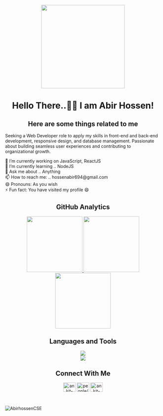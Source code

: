 <br clear="both">

<div align="center">
  <img height="270" src="https://i.ibb.co.com/LzTkGJjG/Abir-Hossen.png"  />
</div>

###
<h1 align="center">Hello There..👋🏽 I am Abir Hossen!</h1>

<h2 align="center">Here are some things related to me</h2>
<p align="left">Seeking a Web Developer role to apply my skills in front-end and back-end development, responsive design, and database management. Passionate about building seamless user experiences and contributing to organizational growth.</p>

<div align="left">
   🔭 I’m currently working on JavaScript, ReactJS <br>
   🌱 I’m currently learning .. NodeJS <br>
   💬 Ask me about .. Anything <br>
   📫 How to reach me: .. hossenabir694@gmail.com <br>
   😄 Pronouns: As you wish <br>
   ⚡ Fun fact: You have visited my profile 😄
</div>

<h2 align="center">GitHub Analytics</h2>
<p align="center">
<a href="https://github.com/AbirhossenCSE">
<!--    <img  height="180em" src="https://nirzak-streak-stats.vercel.app/?user=AbirhossenCSE&theme=tokyonight&hide_border=true" alt="AbirhossenCSE Readme Streak" /> -->
   <img height="180em" src="https://nirzak-streak-stats.vercel.app/?user=AbirhossenCSE&show_icons=true&theme=algolia&include_all_commits=true&count_private=true"/>
  <img height="180em" src="https://github-readme-stats-eight-theta.vercel.app/api?username=AbirhossenCSE&show_icons=true&theme=algolia&include_all_commits=true&count_private=true"/>
  <img height="180em" src="https://github-readme-stats-eight-theta.vercel.app/api/top-langs/?username=AbirhossenCSE&layout=compact&langs_count=8&theme=algolia"/>
</a>
</p>

<h2 align="center">Languages and Tools</h2>
<div align="center">
  <img src="https://skillicons.dev/icons?i=python,js,react,nodejs,mongodb,firebase,tailwind,css,html,mysql" />
</div>

<div align="center">
  <img src="https://skillicons.dev/icons?i=git,figma,netlify" />
</div>

<h2 align="center">Connect With Me</h2>
<p align="center">
<a href="https://www.linkedin.com/in/abir-hossain-9a627b257/" target="blank"><img align="center" src="https://raw.githubusercontent.com/rahuldkjain/github-profile-readme-generator/master/src/images/icons/Social/linked-in-alt.svg" alt="ankit-yadav-852259248" height="30" width="40" /></a>
<a href="https://www.facebook.com/abir.mondol.503" target="blank"><img align="center" src="https://raw.githubusercontent.com/rahuldkjain/github-profile-readme-generator/master/src/images/icons/Social/facebook.svg" alt="people/ankit-yadav/pfbid02hzxgnfj8mkw7xckpdfificzdv3f5dmau1hkbwmhewrjpekbc7dkkhd2ver8ttuhvl/?viewas&show_switched_toast=false&show_switched_tooltip=false&is_tour_dismissed=false&is_tour_completed=false&show_podcast_settings=false&show_community_review_changes=false&should_open_composer=false&badge_type=new_member&show_community_rollback_toast=false&show_community_rollback=false&show_follower_visibility_disclosure=false&bypass_exit_warning=true" height="30" width="40" /></a>
<a href="https://api.whatsapp.com/send?phone=01727469464" target="blank"><img align="center" src="https://raw.githubusercontent.com/rahuldkjain/github-profile-readme-generator/master/src/images/icons/Social/whatsapp.svg" alt="ankit-yadav-852259248" height="30" width="40" /></a>
</p>

<!-- ![github graph](https://github-readme-activity-graph.vercel.app/graph?username=AbirhossenCSE&theme=react-light) -->
<br>
<p align="left"> <img src="https://komarev.com/ghpvc/?username=AbirhossenCSE&label=Profile%20views&color=0e75b6&style=flat" alt="AbirhossenCSE" /> </p>
